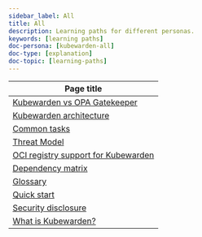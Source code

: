 ```yaml
---
sidebar_label: All
title: All
description: Learning paths for different personas.
keywords: [learning paths]
doc-persona: [kubewarden-all]
doc-type: [explanation]
doc-topic: [learning-paths]
---
```


|Page title|
|-|
|[Kubewarden vs OPA Gatekeeper](../explanations/comparisons/opa-comparison.md)|
|[Kubewarden architecture](../explanations/architecture.md)|
|[Common tasks](../howtos/tasks.md)|
|[Threat Model](../reference/threat-model.md)|
|[OCI registry support for Kubewarden](../reference/oci-registries-support.md)|
|[Dependency matrix](../reference/dependency-matrix.md)|
|[Glossary](../glossary.md)|
|[Quick start](../quick-start.md)|
|[Security disclosure](../disclosure.md)|
|[What is Kubewarden?](../introduction.md)|
